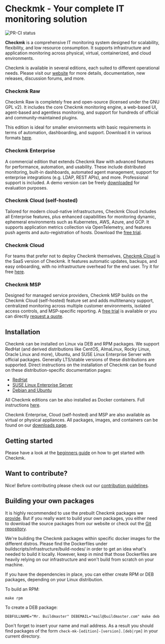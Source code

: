 # Checkmk - Your complete IT monitoring solution

![PR-CI status](https://github.com/Checkmk/checkmk/actions/workflows/pr.yaml/badge.svg)

**Checkmk** is a comprehensive IT monitoring system designed for scalability, flexibility, and low resource consumption. It supports infrastructure and application monitoring across physical, virtual, containerized, and cloud environments.

Checkmk is available in several editions, each suited to different operational needs. Please visit our [website](https://checkmk.com/) for more details, documentation, new releases, discussion forums, and more.

### Checkmk Raw

Checkmk Raw is completely free and open-source (licensed under the GNU GPL v2). It includes the core Checkmk monitoring engine, a web-based UI, agent-based and agentless monitoring, and support for hundreds of official and community-maintained plugins.

This edition is ideal for smaller environments with basic requirements in terms of automation, dashboarding, and support. Download it in various formats [here](https://checkmk.com/download).

### Checkmk Enterprise

A commercial edition that extends Checkmk Raw with advanced features for performance, automation, and usability. These include distributed monitoring, built-in dashboards, automated agent management, support for enterprise integrations (e.g. LDAP, REST APIs), and more. Professional support is included. A demo version can be freely [downloaded](https://checkmk.com/free-trial) for evaluation purposes.

### Checkmk Cloud (self-hosted)

Tailored for modern cloud-native infrastructures, Checkmk Cloud includes all Enterprise features, plus enhanced capabilities for monitoring dynamic, ephemeral environments such as Kubernetes, AWS, Azure, and GCP. It supports application metrics collection via OpenTelemetry, and features push agents and auto-registration of hosts. Download the [free trial](https://checkmk.com/free-trial).

### Checkmk Cloud

For teams that prefer not to deploy Checkmk themselves, [Checkmk Cloud](https://checkmk.com/product/checkmk-cloud-saas) is the SaaS version of Checkmk. It features automatic updates, backups, and easy onboarding, with no infrastructure overhead for the end user. Try it for free [here](https://admin.checkmk.cloud/).

### Checkmk MSP

Designed for managed service providers, Checkmk MSP builds on the Checkmk Cloud (self-hosted) feature set and adds multitenancy support, centralized monitoring across multiple customer environments, isolated access controls, and MSP-specific reporting. A [free trial](https://checkmk.com/msp-trial) is available or you can directly [request a quote](https://checkmk.com/request-quote/msp).


## Installation

Checkmk can be installed on Linux via DEB and RPM packages. We support RedHat (and derived distributions like CentOS, AlmaLinux, Rocky Linux, Oracle Linux and more), Ubuntu, and SUSE Linux Enterprise Server with official packages. Generally LTS/stable versions of these distributions are supported. Direct instructions on the installation of Checkmk can be found on these distribution-specific documentation pages:

- [RedHat](https://docs.checkmk.com/latest/en/install_packages_redhat.html)
- [SUSE Linux Enterprise Server](https://docs.checkmk.com/latest/en/install_packages_sles.html)
- [Debian and Ubuntu](https://docs.checkmk.com/latest/en/install_packages_debian.html)

All Checkmk editions can be also installed as Docker containers. Full instructions [here](https://docs.checkmk.com/latest/en/introduction_docker.html).

Checkmk Enterprise, Cloud (self-hosted) and MSP are also available as virtual or physical appliances. All packages, images, and containers can be found on our [downloads page](https://checkmk.com/download.php).

## Getting started

Please have a look at the [beginners guide](https://docs.checkmk.com/master/en/intro.html) on how to get started with Checkmk.

## Want to contribute?

Nice! Before contributing please check out our [contribution guidelines](CONTRIBUTING.md).

## Building your own packages

It is highly recommended to use the prebuilt Checkmk packages we [provide](https://checkmk.com/download.php).
But if you really want to build your own packages, you either need to download the source packages from our website or check out the [Git repository](https://github.com/Checkmk/checkmk).

We're building the Checkmk packages within specific docker images for the different distros.
Please find the Dockerfiles under buildscripts/infrastructure/build-nodes/ in order to get an idea what's needed to build it locally.
However, keep in mind that those Dockerfiles are heavily relying on our infrastructure and won't build from scratch on your machine.

If you have the dependencies in place, you can either create RPM or DEB packages, depending on your Linux distribution.

To build an RPM:

    make rpm

To create a DEB package:

    DEBFULLNAME="Mr. Buildmaster" DEBEMAIL="mail@buildmaster.com" make deb

Don't forget to insert your name and mail address.
As a result you should find packages of the form `check-mk-[edition]-[version].[deb|rpm]` in your current directory.
